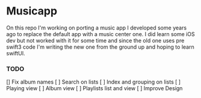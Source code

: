 # Musicapp

On this repo I'm working on porting a music app I developed some years ago to replace the default app with a music center one. I did learn some iOS dev but not worked with it for some time and since the old one uses pre swift3 code I'm writing the new one from the ground up and hoping to learn swiftUI.

### TODO

[] Fix album names
[ ] Search on lists
[ ] Index and grouping on lists
[ ] Playing view
[ ] Album view
[ ] Playlists list and view
[ ] Improve Design 

